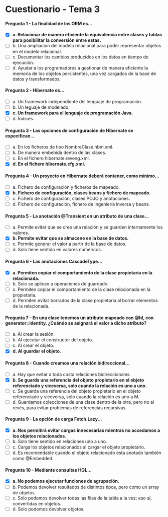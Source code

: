 # Cuestionario - Tema 3

#### Pregunta 1 - La finalidad de los ORM es...

- [X] **a. Relacionar de manera eficiente la equivalencia entre clases y tablas para posibilitar la conversión entre estas.**
- [ ] b. Una ampliación del modelo relacional para poder representar objetos en el modelo relacional.
- [ ] c. Documentar los cambios producidos en los datos en tiempo de ejecución.
- [ ] d. Ayudar a los programadores a gestionar de manera eficiente la memoria de los objetos persistentes, una vez cargados de la base de datos y transformados.

#### Pregunta 2 - Hibernate es...

- [ ] a. Un framework independiente del lenguaje de programación.
- [ ] b. Un leguaje de modelado.
- [X] **c. Un framework para el lenguaje de programación Java.**
- [ ] d. Índices.

#### Pregunta 3 - Las opciones de configuración de Hibernate se especifican...

- [ ] a. En los ficheros de tipo NombreClase.hbm.xml.
- [ ] b. De manera embebida dentro de las clases.
- [ ] c. En el fichero hibernate.reveng.xml.
- [X] **d. En el fichero hibernate.cfg.xml.**

#### Pregunta 4 - Un proyecto en Hibernate deberá contener, como mínimo...

- [ ] a. Fichero de configuración y ficheros de mapeado.
- [X] **b. Fichero de configuración, clases beans y fichero de mapeado.**
- [ ] c. Fichero de configuración, clases POJO y anotaciones.
- [ ] d. Fichero de configuración, fichero de ingeniería inversa y beans.

#### Pregunta 5 - La anotación @Transient en un atributo de una clase...

- [ ] a. Permite evitar que se cree una relación y se guarden internamente los valores.
- [X] **b. Permite evitar que se almacene en la base de datos.**
- [ ] c. Permite generar el valor a partir de la base de datos.
- [ ] d. Solo tiene sentido en valores numéricos.

#### Pregunta 6 - Las anotaciones CascadeType...

- [X] **a. Permiten copiar el comportamiento de la clase propietaria en la relacionada.**
- [ ] b. Solo se aplican a operaciones de guardado.
- [ ] c. Permiten copiar el comportamiento de la clase relacionada en la propietaria.
- [ ] d. Permiten evitar borrados de la clase propietaria al borrar elementos de la relacionada.

#### Pregunta 7 - En una clase tenemos un atributo mapeado con @Id, con generator=identity. ¿Cuándo se asignará el valor a dicho atributo?

- [ ] a. Al crear la sesión.
- [ ] b. Al ejecutar el constructor del objeto.
- [ ] c. Al crear el objeto.
- [X] **d. Al guardar el objeto.**

#### Pregunta 8 - Cuando creamos una relación bidireccional...

- [ ] a. Hay que evitar a toda costa relaciones bidireccionales.
- [X] **b. Se guarda una referencia del objeto propietario en el objeto referenciado y viceversa, solo cuando la relación es uno a uno.**
- [ ] c. Se guarda una referencia del objeto propietario en el objeto referenciado y viceversa, solo cuando la relación es uno a M.
- [ ] d. Guardamos colecciones de una clase dentro de la otra, pero no al revés, para evitar problemas de referencias recursivas.

#### Pregunta 9 - La opción de carga Fetch.Lazy...

- [X] **a. Nos permitirá evitar cargas innecesarias mientras no accedamos a los objetos relacionados.**
- [ ] b. Solo tiene sentido en relaciones uno a uno.
- [ ] c. Carga los objetos relacionados al cargar el objeto propietario.
- [ ] d. Es recomendable cuando el objeto relacionado esta anotado también como @Embedded.

#### Pregunta 10 - Mediante consultas HQL...

- [X] **a. No podemos ejecutar funciones de agrupación.**
- [ ] b. Podemos devolver resultados de distintos tipos, pero como un array de objetos.
- [ ] c. Solo podemos devolver todas las filas de la tabla a la vez; eso sí, convertidas en objetos.
- [ ] d. Solo podemos devolver objetos.